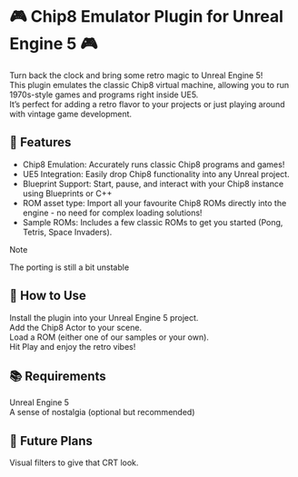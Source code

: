 # 🎮 Chip8 Emulator Plugin for Unreal Engine 5 🎮

Turn back the clock and bring some retro magic to Unreal Engine 5!  
This plugin emulates the classic Chip8 virtual machine, allowing you to run 1970s-style games and programs right inside UE5.  
It’s perfect for adding a retro flavor to your projects or just playing around with vintage game development.

## 🚀 Features

* Chip8 Emulation: Accurately runs classic Chip8 programs and games!  
* UE5 Integration: Easily drop Chip8 functionality into any Unreal project.  
* Blueprint Support: Start, pause, and interact with your Chip8 instance using Blueprints or C++
* ROM asset type: Import all your favourite Chip8 ROMs directly into the engine - no need for complex loading solutions!  
* Sample ROMs: Includes a few classic ROMs to get you started (Pong, Tetris, Space Invaders).  

> [!NOTE]
> The porting is still a bit unstable


## 🎉 How to Use

Install the plugin into your Unreal Engine 5 project.  
Add the Chip8 Actor to your scene.  
Load a ROM (either one of our samples or your own).  
Hit Play and enjoy the retro vibes!  

## 📚 Requirements

Unreal Engine 5  
A sense of nostalgia (optional but recommended)  

## 🔧 Future Plans

Visual filters to give that CRT look.